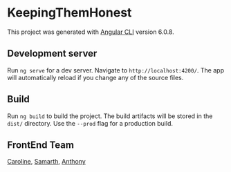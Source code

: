 # KeepingThemHonest

This project was generated with [Angular CLI](https://github.com/angular/angular-cli) version 6.0.8.

## Development server

Run `ng serve` for a dev server. Navigate to `http://localhost:4200/`. The app will automatically reload if you change any of the source files.

## Build

Run `ng build` to build the project. The build artifacts will be stored in the `dist/` directory. Use the `--prod` flag for a production build.

## FrontEnd Team

[Caroline](https://github.com/Carolinee17), [Samarth](https://github.com/samarthmshah), [Anthony](https://github.com/antpowell)
